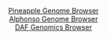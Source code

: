 <div id="Pineapple_Genome_Browser" align="center">
  <a href="https://igv.org/app/?sessionURL=blob:zZJdT9swFIb_iyXQJqWJnTSfEppCP2gpUAHqykAochMn9XDsYDstbdX_PoM27WZI9GLTJF_YR8c.7_v62YEVkYoKDhLg2si3EQIWUEuxvsV1w8gVrokCSYmZIhaQpCSS8JyAZAdKrDSe3VyYm0utG5U4DtVNp8a8ErbybFzjreB4rexc1E5PMIYXQmItpHJOJV4Jh1arzposcNPYZrZn.06BNXYwa5aCK.E0hFfZ2ryX_SplFeGiJlndMk3fBGRGj9FY2CX.ks5v0zwnSk3IZlycpJNx.tUbzO7Pgt79bDqaz4L58S2tONatJCdnDH7vD849tb2Ti2iuWc_F50Gon7bRkdc_Hrw0VBJ1gkIUeQHsurEJhvKCvPxPns2iB_rOh5Ldo5E38NvypudKmV4duUN_Wdas.KNzD4K9BZjIW0MCyJcyTBC0PBhYvht0XrcosiB8zUcKCpKHRwtoifMn0_6wA3rTGF6AIs_tGzoWELIgEiSdGMIQxbHrd8MujGO0t3aglezvhTuc3cQhdFPXDbKSMm1gLjLFG2Vjzu1VXtrV9sA0o.hFFoJMLkdy4t4N0emcptQNwufrwTtZWsCMfvtAY_Qjiv4Jdx8RYuvFobBdbhXrN6l33fBv3WgznfYv29GYT0f..N14DoumFLLG2vSbijn.pG2FJcVcm8KKKrqgjOrN3KQo1iBBrmegBblgwlAIZLX4BC1oIR9._g2nt3_c_wA-">Pineapple Genome Browser</a>
</div>
<div id="Alphonso_Genome_Browser" align="center">
  <a href="https://igv.org/app/?sessionURL=blob:zZJdb9owFIb_i6VWmxQSO4FAIlVTyoAiWLeCGBtVFTmJE9zFdrCdpID47_OqTbtZpXKxaZIv7CN_vOfxcwQNkYoKDkLg2qhnIwQsoLaiXWJWleQWM6JAmONSEQtIkhNJeEpAeAQ5VhqvFnNzcqt1pULHobrqMMwLYSvPxgwfBMetslPBnKEoS5wIibWQyrmWuBEOLZpOSxJcVbZ527N7ToY1dnBZbQVXwqkIL.LW3Bf_KsUF4YKRmNWlps8BYpPHZMzsHL.L1ssoTYlSM7KfZlfRbBp99karzcQfblYfb9Yrf325pAXHupbkKrllzXjU7Q5n5mI0vHCvN7cJTvb5ph7eXXjvL0dPFZVEXaE.Gng.7LquQUN5Rp7.p67NoGd23i9m829BOxp8me92vfrT3r9ZKRgMdjvxQt8nC5QirY0JIN3Kfoig5UHf6rl.58cUDSwIA0NHCgrC.wcLaInTb2b7_RHofWV8AYrs6md1LCBkRiQIOwGEfRQEbq_b78IgQCfrCGpZ_j2049Ui6EM3cl0_zmmpjcxZrHilbMy53aS5XRzOZLmDHvsqt64XLRL_MF6qNsfzqZGp_nCT_pGmZwiYx58_0LT6mkz_xLvXBLF1cq5sd9mjrFnSVZNHKsaHtViw6SS6myCmXsRzHppcSIa12W8qZvnTtwZLirk2hYYqmtCS6v3aUBQtCJHrGW1BKkphPASySN5AC1qoB9_.1tM7PZy.Aw--">Alphonso Genome Browser</a>
</div>


<div id="DAF_Genomics_Browser" align="center">
  <a href="https://igv.org/app/?sessionURL=blob:tZFra9swFIb_i6D95Kvs2LEhDG_Nmi7tstZ1PVJKOLOPY6.25Uhy0ybkv1d4HYNdGIMOJCFxLu.r8.zJA3JRsZaEhBr2yLBtohFRsm0MTVfjR2hQkLCAWqBGOBbIsc2QhHtSgJCQXJ2rylLKToSmmUOhr7FlTZUJQzgGdLpgvSxRperUgAZ2rIWtMDLWqGQJJtRdyVrBTMgyFEK3zA7b9WoL6vgeWw0tcdX0tawG1ZUyoYzlRgHKbdXm.PgXI_9BWa3qTZTG0VA_x6ezfBLNz6IbZ5osT713y2QxSxMvPY6rdQuy5ziZbqSMH_jJbDlP7evl_eXmOo0vipuL0fjIOTmePnYVRzGxfXvseJbreOSgkZplvUJAspLboe1qPh1r1HX1l6sz8tQMOKtIeHunEckhu1fpt3sinzoFigjc9AMzjTCeIyehHliWbwcBHbm.awWBfdD2pOf1K5N8n1wFvkUjSj3jCzRKv6jqYXxK6Nfga2H8qbPa_4qJLqbz0yP69nMyXnz1ug_0UxfP4h3s6C6wfgvKV_7_.LGC8QakCn17vmCBWuk12MofXJzD3eEZ">DAF Genomics Browser</a>
</div>

